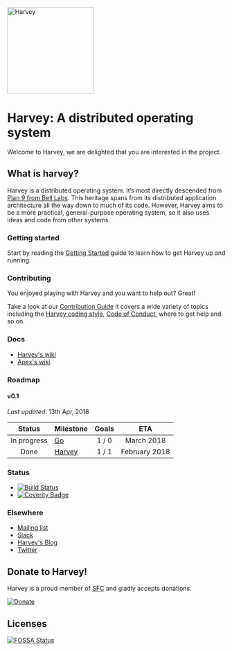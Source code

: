 <img src="https://harvey-os.org/images/harvey-os-logo.svg" alt="Harvey" width="200px"/>

# Harvey: A distributed operating system

Welcome to Harvey, we are delighted that you are interested in the
project.

## What is harvey?

Harvey is a distributed operating system. It’s most directly descended from [Plan 9 from Bell Labs](https://en.wikipedia.org/wiki/Plan_9_from_Bell_Labs). This heritage spans from its distributed application architecture all the way down to much of its code. However, Harvey aims to be a more practical, general-purpose operating system, so it also uses ideas and code from other systems.

### Getting started

Start by reading the [Getting Started](https://github.com/Harvey-OS/harvey/wiki/Getting-Started)
guide to learn how to get Harvey up and running.

### Contributing

You enjoyed playing with Harvey and you want to help out? Great!

Take a look at our [Contribution Guide](https://github.com/Harvey-OS/harvey/blob/master/CONTRIBUTING.md) it covers a wide variety of topics including the [Harvey coding style](https://github.com/Harvey-OS/harvey/blob/master/CONTRIBUTING.md#coding-conventions), [Code of Conduct](https://github.com/Harvey-OS/harvey/wiki/Code-of-Conduct), where to get help and so on.

### Docs

* [Harvey's wiki](https://github.com/Harvey-OS/harvey/wiki)
* [Apex's wiki](https://github.com/Harvey-OS/apex/wiki).

### Roadmap

#### v0.1

_Last updated_: 13th Apr, 2018

|   Status    | Milestone                                              | Goals |      ETA      |
| :---------: | :----------------------------------------------------- | :---: | :-----------: |
| In progress | [Go](https://github.com/orgs/Harvey-OS/projects/1) | 1 / 0 | March 2018 |
| Done | [Harvey](https://github.com/orgs/Harvey-OS/projects/2) | 1 / 1 | February 2018 |

### Status

* [![Build Status](https://travis-ci.org/Harvey-OS/harvey.svg?branch=master)](https://travis-ci.org/Harvey-OS/harvey)
* [![Coverity Badge](https://scan.coverity.com/projects/5328/badge.svg)](https://scan.coverity.com/projects/5328)


### Elsewhere

* [Mailing list](https://groups.google.com/forum/#!forum/harvey)
* [Slack](https://harvey-slack.herokuapp.com/)
* [Harvey's Blog](https://harvey-os.org/#news)
* [Twitter](https://twitter.com/harvey_os)

## Donate to Harvey!

Harvey is a proud member of [SFC](https://sfconservancy.org/projects/current/) and gladly accepts donations.

[![Donate](https://img.shields.io/badge/Donate-PayPal-brightgreen.svg)](https://www.paypal.com/cgi-bin/webscr?cmd=_s-xclick&hosted_button_id=7Q45ZGJBQZZVN)

## Licenses
 
[![FOSSA Status](https://app.fossa.io/api/projects/git%2Bgithub.com%2FHarvey-OS%2Fharvey.svg?type=large)](https://app.fossa.io/projects/git%2Bgithub.com%2FHarvey-OS%2Fharvey?ref=badge_large)
